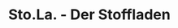 ---
title: "Sto.La. - Der Stoffladen"
url: /wermelskirchen/sto-la-der-stoffladen/
shop: Schneiderei
---